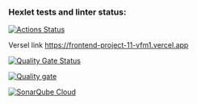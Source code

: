 ### Hexlet tests and linter status:

[![Actions Status](https://github.com/AssMasster/frontend-project-11/actions/workflows/hexlet-check.yml/badge.svg)](https://github.com/AssMasster/frontend-project-11/actions)

Versel link
https://frontend-project-11-vfm1.vercel.app

[![Quality Gate Status](https://sonarcloud.io/api/project_badges/measure?project=AssMasster_frontend-project-11&metric=alert_status)](https://sonarcloud.io/summary/new_code?id=AssMasster_frontend-project-11)

[![Quality gate](https://sonarcloud.io/api/project_badges/quality_gate?project=AssMasster_frontend-project-11)](https://sonarcloud.io/summary/new_code?id=AssMasster_frontend-project-11)

[![SonarQube Cloud](https://sonarcloud.io/images/project_badges/sonarcloud-light.svg)](https://sonarcloud.io/summary/new_code?id=AssMasster_frontend-project-11)
